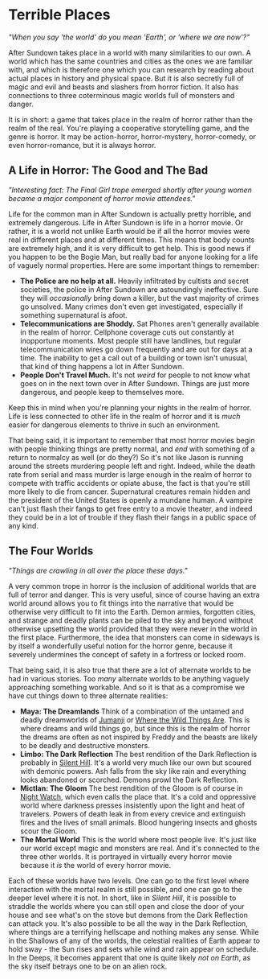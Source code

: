 # Terrible Places
_"When you say 'the world' do you mean 'Earth', or 'where we are now'?"_

After Sundown takes place in a world with many similarities to our own. A world which has the same countries and cities as the ones we are familiar with, and which is therefore one which you can research by reading about actual places in history and physical space. But it is also secretly full of magic and evil and beasts and slashers from horror fiction. It also has connections to three coterminous magic worlds full of monsters and danger.

It is in short: a game that takes place in the realm of horror rather than the realm of the real. You're playing a cooperative storytelling game, and the genre is horror. It may be action-horror, horror-mystery, horror-comedy, or even horror-romance, but it is always horror.

## A Life in Horror: The Good and The Bad
_"Interesting fact: The Final Girl trope emerged shortly after young women became a major component of horror movie attendees."_

Life for the common man in After Sundown is actually pretty horrible, and extremely dangerous. Life in After Sundown is life in a horror movie. Or rather, it is a world not unlike Earth would be if all the horror movies were real in different places and at different times. This means that body counts are extremely high, and it is very difficult to get help. This is good news if you happen to be the Bogie Man, but really bad for anyone looking for a life of vaguely normal properties. Here are some important things to remember:

* **The Police are no help at all.** Heavily infiltrated by cultists and secret societies, the police in After Sundown are astoundingly ineffective. Sure they will _occasionally_ bring down a killer, but the vast majority of crimes go unsolved. Many crimes don't even get investigated, especially if something supernatural is afoot.
* **Telecommunications are Shoddy.** Sat Phones aren't generally available in the realm of horror. Cellphone coverage cuts out constantly at inopportune moments. Most people still have landlines, but regular telecommunication wires go down frequently and are out for days at a time. The inability to get a call out of a building or town isn't unusual, that kind of thing happens a lot in After Sundown.
* **People Don't Travel Much.** It's not _weird_ for people to not know what goes on in the next town over in After Sundown. Things are just more dangerous, and people keep to themselves more.

Keep this in mind when you're planning your nights in the realm of horror. Life is less connected to other life in the realm of horror and it is _much_ easier for dangerous elements to thrive in such an environment.

That being said, it is important to remember that most horror movies begin with people thinking things are pretty normal, and _end_ with something of a return to normalcy as well (or do they?) So it's not like Jason is running around the streets murdering people left and right. Indeed, while the death rate from serial and mass murder is large enough in the realm of horror to compete with traffic accidents or opiate abuse, the fact is that you're still more likely to die from cancer. Supernatural creatures remain hidden and the president of the United States is openly a mundane human. A vampire can't just flash their fangs to get free entry to a movie theater, and indeed they could be in a lot of trouble if they flash their fangs in a public space of any kind.

## The Four Worlds
_"Things are crawling in all over the place these days."_

A very common trope in horror is the inclusion of additional worlds that are full of terror and danger. This is very useful, since of course having an extra world around allows you to fit things into the narrative that would be otherwise very difficult to fit into the Earth. Demon armies, forgotten cities, and strange and deadly plants can be piled to the sky and beyond without otherwise upsetting the world provided that they were never in the world in the first place. Furthermore, the idea that monsters can come in sideways is by itself a wonderfully useful notion for the horror genre, because it severely undermines the concept of safety in a fortress or locked room.

That being said, it is also true that there are a lot of alternate worlds to be had in various stories. Too _many_ alternate worlds to be anything vaguely approaching something workable. And so it is that as a compromise we have cut things down to three alternate realities:

* **Maya: The Dreamlands** Think of a combination of the untamed and deadly dreamworlds of [Jumanji](http://www.imdb.com/title/tt0113497/) or [Where the Wild Things Are](http://www.imdb.com/title/tt0386117/). This is where dreams and wild things go, but since this is the realm of horror the dreams are often as not inspired by Freddy and the beasts are likely to be deadly and destructive monsters.
* **Limbo: The Dark Reflection** The best rendition of the Dark Reflection is probably in [Silent Hill](http://www.imdb.com/title/tt0384537/). It's a world very much like our own but scoured with demonic powers. Ash falls from the sky like rain and everything looks abandoned or scorched. Demons prowl the Dark Reflection.
* **Mictlan: The Gloom** The best rendition of the Gloom is of course in [Night Watch](http://www.imdb.com/title/tt0403358/), which even calls the place that. It's a cold and oppressive world where darkness presses insistently upon the light and heat of travelers. Powers of death leak in from every crevice and extinguish fires and the lives of small animals. Blood hungering insects and ghosts scour the Gloom.
* **The Mortal World** This is the world where most people live. It's just like our world except magic and monsters are real. And it's connected to the three other worlds. It is portrayed in virtually every horror movie because it _is_ the world of every horror movie.

Each of these worlds have two levels. One can go to the first level where interaction with the mortal realm is still possible, and one can go to the deeper level where it is not. In short, like in _Silent Hill_, it is possible to straddle the worlds where you can still open and close the door of your house and see what's on the stove but demons from the Dark Reflection can attack you. It's also possible to be all the way in the Dark Reflection, where things are a terrifying hellscape and nothing makes any sense. While in the Shallows of any of the worlds, the celestial realities of Earth appear to hold sway - the Sun rises and sets while wind and rain appear on schedule. In the Deeps, it becomes apparent that one is quite likely _not on Earth_, as the sky itself betrays one to be on an alien rock.
